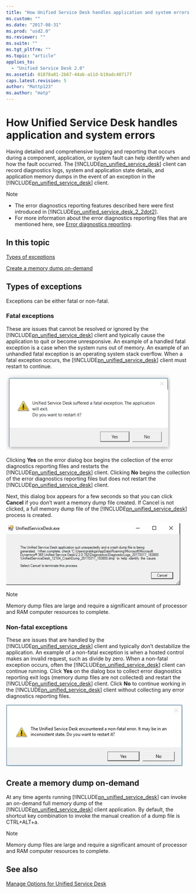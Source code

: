 ```yaml
---
title: "How Unified Service Desk handles application and system errors | MicrosoftDocs"
ms.custom: ""
ms.date: "2017-08-31"
ms.prod: "usd2.0"
ms.reviewer: ""
ms.suite: ""
ms.tgt_pltfrm: ""
ms.topic: "article"
applies_to: 
  - "Unified Service Desk 2.0"
ms.assetid: 01878a81-2b67-44ab-a11d-b19adc407177
caps.latest.revision: 5
author: "Mattp123"
ms.author: "matp"
---
```

# How Unified Service Desk handles application and system errors
Having detailed and comprehensive logging and reporting that occurs during a  component, application, or system fault can help identify when and how the fault occurred. The [!INCLUDE[pn_unified_service_desk](../../includes/pn-unified-service-desk.md)] client can record diagnostics logs, system and application state details, and application memory dumps in the event of an exception in the [!INCLUDE[pn_unified_service_desk](../../includes/pn-unified-service-desk.md)] client.  
  
> [!NOTE]
>  -   The error diagnostics reporting features described here were  first introduced in [!INCLUDE[pn_unified_service_desk_2_2dot2](../../includes/pn-unified-service-desk-2-2dot2.md)].  
> -   For more information about the error diagnostics reporting files that are mentioned here, see [Error diagnostics reporting](../../unified-service-desk/admin/configure-client-diagnostic-logging-unified-service-desk.md#exceptionlogging).  
  
## In this topic  
 [Types of exceptions](#typesofexceptions)  
  
 [Create a memory dump on-demand](#ondemandDump)  
  
<a name="typesofexceptions"></a>   
## Types of exceptions  
 Exceptions can be either fatal or non-fatal.  
  
### Fatal exceptions  
 These are issues that cannot be resolved or ignored by the [!INCLUDE[pn_unified_service_desk](../../includes/pn-unified-service-desk.md)] client and typically cause the application to quit or become unresponsive. An example of a handled fatal exception is a case when the system runs out of memory. An example of an unhandled fatal exception is an operating system stack overflow. When a fatal exception occurs, the [!INCLUDE[pn_unified_service_desk](../../includes/pn-unified-service-desk.md)] client must restart to continue.  
  
 ![Unified Service Desk exception dialog](../../unified-service-desk/media/usd-exception-dialog.jpg "Unified Service Desk exception dialog")  
  
 Clicking **Yes** on the error dialog box begins the collection of the error diagnostics reporting files and restarts the [!INCLUDE[pn_unified_service_desk](../../includes/pn-unified-service-desk.md)] client. Clicking **No** begins the collection of the error diagnostics reporting files but does not restart the [!INCLUDE[pn_unified_service_desk](../../includes/pn-unified-service-desk.md)] client.  
  
 Next, this dialog box  appears for a few seconds so that you can click **Cancel** if you don’t want a memory dump file created. If Cancel is not clicked, a full memory dump file of the [!INCLUDE[pn_unified_service_desk](../../includes/pn-unified-service-desk.md)] process is created.  
  
 ![Unified Service Desk dump file collection](../../unified-service-desk/media/usd-dump-file-collection.jpg "Unified Service Desk dump file collection")  
  
> [!NOTE]
>  Memory dump files are large and require a significant amount of processor and RAM computer resources  to complete.  
  
### Non-fatal exceptions  
 These are issues that are handled by the [!INCLUDE[pn_unified_service_desk](../../includes/pn-unified-service-desk.md)] client and typically don’t destabilize the application. An example of a non-fatal exception is when a hosted control makes an invalid request, such as divide by zero. When a non-fatal exception occurs, often the [!INCLUDE[pn_unified_service_desk](../../includes/pn-unified-service-desk.md)] client can continue running. Click **Yes** on the dialog box to collect error diagnostics reporting exit logs (memory dump files are not collected) and restart the [!INCLUDE[pn_unified_service_desk](../../includes/pn-unified-service-desk.md)] client. Click **No** to continue working in the [!INCLUDE[pn_unified_service_desk](../../includes/pn-unified-service-desk.md)] client without collecting any error diagnostics reporting files.  
  
 ![Unified Service Desk non&#45;fatal exception dialog](../../unified-service-desk/media/usd-nonfatal-exception.jpg "Unified Service Desk non-fatal exception dialog")  
  
<a name="ondemandDump"></a>   
## Create a memory dump on-demand  
 At any time agents running [!INCLUDE[pn_unified_service_desk](../../includes/pn-unified-service-desk.md)] can invoke an on-demand full memory dump of the [!INCLUDE[pn_unified_service_desk](../../includes/pn-unified-service-desk.md)] client application. By default, the shortcut key combination to invoke the manual creation of a  dump file is CTRL+ALT+a.  
  
> [!NOTE]
>  Memory dump files are large and require a significant amount of processor and RAM computer resources  to complete.  
  
## See also  
 [Manage Options for Unified Service Desk](../../unified-service-desk/admin/manage-options-unified-service-desk.md)
